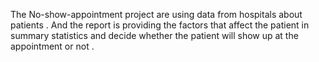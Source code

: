 The No-show-appointment project are using data from hospitals about patients .
And the report is providing the factors that affect the patient in summary statistics and decide whether the patient will show up at the appointment or not .
